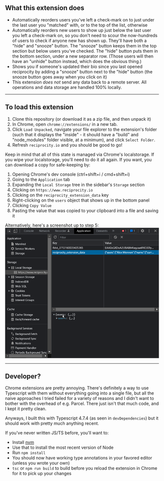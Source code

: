 ## What this extension does
- Automatically reorders users you've left a check-mark on to just under the last user you "matched" with, or to the top of the list, otherwise
- Automatically reorders new users to show up just below the last user you left a check-mark on, so you don't need to scour the now-hundreds of users to check if anyone new has shown up.  They'll have both a "hide" and "snooze" button.  The "snooze" button keeps them in the top section but below users you've checked.  The "hide" button puts them in the bottom section, under a new separator row.  (Those users will then have an "unhide" button instead, which does the obvious thing.)
- Shows you if someone's updated their bio since you last opened reciprocity by adding a "snooze" button next to the "hide" button (the snooze button goes away when you click on it)
- This extension *does not* send any data back to a remote server.  All operations and data storage are handled 100% locally.

---

## To load this extension
1. Clone this repository (or download it as a zip file, and then unpack it)
2. In Chrome, open `chrome://extensions/` in a new tab.
3. Click `Load Unpacked`, navigate your file explorer to the extension's folder (such that it displays the "inside" - it should have a "build" and "node_modules" folder visible, at a minimum), and click `Select Folder`.
4. Refresh `reciprocity.io` and you should be good to go!

Keep in mind that all of this state is managed via Chrome's localstorage.  If you wipe your localstorage, you'll need to do it all again.  If you want, you can download a copy for safe-keeping by:
1. Opening Chrome's dev console (ctrl+shift+i / cmd+shift+i)
2. Going to the `Application` tab
3. Expanding the `Local Storage` tree in the sidebar's `Storage` section
4. Clicking on `https://www.reciprocity.io`
5. Clicking on the `reciprocity_extension_data` key
6. Right-clicking on the `users` object that shows up in the bottom panel
7. Clicking `Copy Value`
8. Pasting the value that was copied to your clipboard into a file and saving it

Alternatively, here's a screenshot up to step 5:
![Save localstorage data](./images/save_localstorage_data.png)

---

## Developer?

Chrome extensions are pretty annoying.  There's definitely a way to use Typescript with them without everything going into a single file, but all the naive approaches I tried failed for a variety of reasons and I didn't want to bother with the overhead of e.g. Parcel.  There just isn't that much code, and I kept it pretty clean.

Anyways, I built this with Typescript 4.7.4 (as seen in `devDependencies`) but it should work with pretty much anything recent.

If you've never written JS/TS before, you'll want to:
- Install [nvm](https://github.com/nvm-sh/nvm)
- Use that to install the most recent version of Node
- Run `npm install`
- You should now have working type annotations in your favored editor (unless you wrote your own)
- `tsc` or `npm run build` to build before you reload the extension in Chrome for it to pick up your changes
